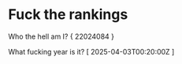 # Fuck the rankings

Who the hell am I?
{ 22024084 }

What fucking year is it?
[ 2025-04-03T00:20:00Z ]
